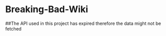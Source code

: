 # Breaking-Bad-Wiki
##The API used in this project has expired therefore the data might not be fetched 
